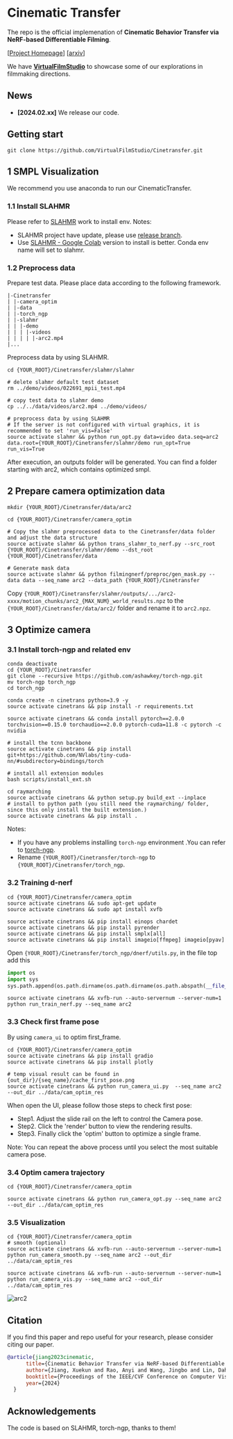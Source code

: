 # Cinematic Transfer

The repo is the official implemenation of **Cinematic Behavior Transfer via NeRF-based Differentiable Filming**.

[[Project Homepage]( https://virtualfilmstudio.github.io/projects/cinetransfer/)] [[arxiv](https://arxiv.org/pdf/2311.17754.pdf)]

We have **[VirtualFilmStudio](https://virtualfilmstudio.github.io/)** to showcase some of our explorations in filmmaking directions.

## News
- **[2024.02.xx]** We release our code.
## Getting start
```shell
git clone https://github.com/VirtualFilmStudio/Cinetransfer.git
```
## 1 SMPL Visualization
We recommend you use anaconda to run our CinematicTransfer. 
### 1.1 Install SLAHMR
Please refer to [SLAHMR](https://github.com/vye16/slahmr/tree/release) work to install env.
Notes: 

- SLAHMR project have update, please use [release branch](https://github.com/vye16/slahmr/tree/release). 
- Use [SLAHMR - Google Colab](https://colab.research.google.com/drive/1IFvek5DSgKb80vtSvXAXh1xmBFMJuxeL?usp=sharing) version to install  is better. Conda env name will set to slahmr.
### 1.2 Preprocess data
Prepare test data. Please place data according to the following framework. 
```shell
|-Cinetransfer
| |-camera_optim
| |-data
| |-torch_ngp
| |-slahmr
| | |-demo
| | | |-videos
| | | | |-arc2.mp4 
|...
```
Preprocess data by using SLAHMR.
```shell
cd {YOUR_ROOT}/Cinetransfer/slahmr/slahmr

# delete slahmr default test dataset
rm ../demo/videos/022691_mpii_test.mp4

# copy test data to slahmr demo
cp ../../data/videos/arc2.mp4 ../demo/videos/

# preprocess data by using SLAHMR
# If the server is not configured with virtual graphics, it is recommended to set 'run_vis=False'
source activate slahmr && python run_opt.py data=video data.seq=arc2 data.root={YOUR_ROOT}/Cinetransfer/slahmr/demo run_opt=True run_vis=True
```
After execution, an outputs folder will be generated. You can find a folder starting with arc2, which contains optimized smpl.

## 2 Prepare camera optimization data
```shell
mkdir {YOUR_ROOT}/Cinetransfer/data/arc2

cd {YOUR_ROOT}/Cinetransfer/camera_optim

# Copy the slahmr preprocessed data to the Cinetransfer/data folder and adjust the data structure
source activate slahmr && python trans_slahmr_to_nerf.py --src_root {YOUR_ROOT}/Cinetransfer/slahmr/demo --dst_root {YOUR_ROOT}/Cinetransfer/data

# Generate mask data
source activate slahmr && python filmingnerf/preproc/gen_mask.py --data data --seq_name arc2 --data_path {YOUR_ROOT}/Cinetransfer
```

Copy `{YOUR_ROOT}/Cinetransfer/slahmr/outputs/.../arc2-xxxx/motion_chunks/arc2_{MAX_NUM}_world_results.npz` to the `{YOUR_ROOT}/Cinetransfer/data/arc2/` folder and rename it to `arc2.npz`.


## 3 Optimize camera
### 3.1 Install torch-ngp and related env

```shell
conda deactivate
cd {YOUR_ROOT}/Cinetransfer
git clone --recursive https://github.com/ashawkey/torch-ngp.git
mv torch-ngp torch_ngp
cd torch_ngp

conda create -n cinetrans python=3.9 -y
source activate cinetrans && pip install -r requirements.txt

source activate cinetrans && conda install pytorch==2.0.0 torchvision==0.15.0 torchaudio==2.0.0 pytorch-cuda=11.8 -c pytorch -c nvidia

# install the tcnn backbone
source activate cinetrans && pip install git+https://github.com/NVlabs/tiny-cuda-nn/#subdirectory=bindings/torch

# install all extension modules
bash scripts/install_ext.sh

cd raymarching
source activate cinetrans && python setup.py build_ext --inplace
# install to python path (you still need the raymarching/ folder, since this only install the built extension.)
source activate cinetrans && pip install . 
```
Notes:
- If you have any problems installing ```torch-ngp``` environment .You can refer to [torch-ngp](https://github.com/ashawkey/torch-ngp).
- Rename ```{YOUR_ROOT}/Cinetransfer/torch-ngp``` to ```{YOUR_ROOT}/Cinetransfer/torch_ngp```.

### 3.2 Training d-nerf
```shell
cd {YOUR_ROOT}/Cinetransfer/camera_optim
source activate cinetrans && sudo apt-get update 
source activate cinetrans && sudo apt install xvfb

source activate cinetrans && pip install einops chardet
source activate cinetrans && pip install pyrender
source activate cinetrans && pip install smplx[all]
source activate cinetrans && pip install imageio[ffmpeg] imageio[pyav]
```

Open ```{YOUR_ROOT}/Cinetransfer/torch_ngp/dnerf/utils.py```, in the file top add this

```python
import os
import sys
sys.path.append(os.path.dirname(os.path.dirname(os.path.abspath(__file__))))
```

```shell
source activate cinetrans && xvfb-run --auto-servernum --server-num=1 python run_train_nerf.py --seq_name arc2
```

### 3.3 Check first frame pose
By using ```camera_ui``` to optim first_frame. 
```shell
cd {YOUR_ROOT}/Cinetransfer/camera_optim
source activate cinetrans && pip install gradio
source activate cinetrans && pip install plotly

# temp visual result can be found in {out_dir}/{seq_name}/cache_first_pose.png
source activate cinetrans && python run_camera_ui.py  --seq_name arc2 --out_dir ../data/cam_optim_res
```
When open the UI, please follow those steps to check first pose:
- Step1. Adjust the slide rail on the left to control the Camera pose.
- Step2. Click the 'render' button to view the rendering results.
- Step3. Finally click the 'optim' button to optimize a single frame.

Note: You can repeat the above process until you select the most suitable camera pose.

### 3.4 Optim camera trajectory
```shell
cd {YOUR_ROOT}/Cinetransfer/camera_optim

source activate cinetrans && python run_camera_opt.py --seq_name arc2 --out_dir ../data/cam_optim_res
```

### 3.5 Visualization
```shell
cd {YOUR_ROOT}/Cinetransfer/camera_optim
# smooth (optional)
source activate cinetrans && xvfb-run --auto-servernum --server-num=1 python run_camera_smooth.py --seq_name arc2 --out_dir ../data/cam_optim_res

source activate cinetrans && xvfb-run --auto-servernum --server-num=1 python run_camera_vis.py --seq_name arc2 --out_dir ../data/cam_optim_res
```

![arc2](https://github.com/VirtualFilmStudio/Cinetransfer/blob/main/results/arc2.gif)

## Citation

If you find this paper and repo useful for your research, please consider citing our paper.

```bibtex
@article{jiang2023cinematic,
      title={Cinematic Behavior Transfer via NeRF-based Differentiable Filming},
      author={Jiang, Xuekun and Rao, Anyi and Wang, Jingbo and Lin, Dahua and Dai, Bo},
      booktitle={Proceedings of the IEEE/CVF Conference on Computer Vision and Pattern Recognition},
      year={2024}
  }
```

## Acknowledgements
The code is based on SLAHMR, torch-ngp, thanks to them!